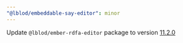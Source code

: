 ```yaml
---
"@lblod/embeddable-say-editor": minor
---
```


Update `@lblod/ember-rdfa-editor` package to version [11.2.0](https://github.com/lblod/ember-rdfa-editor/releases/tag/v11.2.0)

